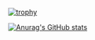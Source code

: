 [![trophy](https://github-profile-trophy.vercel.app/?username=ErezBiren)](https://github.com/ryo-ma/github-profile-trophy)

[![Anurag's GitHub stats](https://github-readme-stats.vercel.app/api?username=ErezBiren)](https://github.com/anuraghazra/github-readme-stats)

